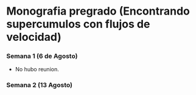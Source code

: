 # Monografia pregrado (Encontrando supercumulos con flujos de velocidad)

### Semana 1 (6 de Agosto)

* No hubo reunion.

### Semana 2 (13 Agosto)
